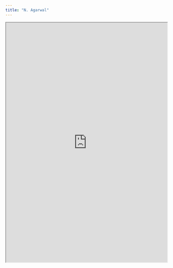 ```yaml
---
title: "N. Agarwal"
---
```



<iframe height="750" width="100%" src="https://ewelton.github.io/ktest/wiki.html#N.%20Agarwal"></iframe>
